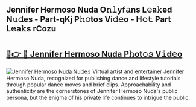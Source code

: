 ## Jennifer Hermoso Nuda O𝚗𝚕yf𝚊ns L𝚎a𝚔ed N𝚞𝚍es - Part-qKj P𝚑𝚘tos Vi𝚍𝚎o - H𝚘𝚝 Part L𝚎a𝚔s rCozu

# <h2><a href="http://kf7by9.oniu.top/?m=Jennifer+Hermoso+Nuda">🔗👉 🔴 Jennifer Hermoso Nuda P𝚑ot𝚘𝚜 V𝚒d𝚎o</a></h2>

[![Jennifer Hermoso Nuda Nu𝚍e𝚜](https://i.imgur.com/0qMVB7G.gif)](http://kf7by9.oniu.top/?m=Jennifer+Hermoso+Nuda)
Virtual artist and entertainer Jennifer Hermoso Nuda, recognized for publishing dance and lifestyle tutorials through popular dance moves and brief clips. Approachability and authenticity are the cornerstones of Jennifer Hermoso Nuda's public persona, but the enigma of his private life continues to intrigue the public.  
